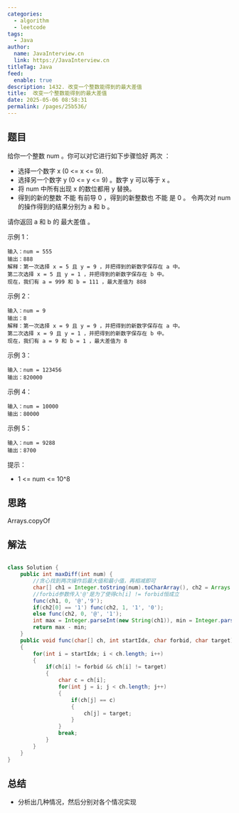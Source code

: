 ```yaml
---
categories: 
  - algorithm
  - leetcode
tags: 
  - Java
author: 
  name: JavaInterview.cn
  link: https://JavaInterview.cn
titleTag: Java
feed: 
  enable: true
description: 1432. 改变一个整数能得到的最大差值
title:  改变一个整数能得到的最大差值
date: 2025-05-06 08:58:31
permalink: /pages/25b536/
---
```


## 题目

给你一个整数 num 。你可以对它进行如下步骤恰好 两次 ：

* 选择一个数字 x (0 <= x <= 9).
* 选择另一个数字 y (0 <= y <= 9) 。数字 y 可以等于 x 。
* 将 num 中所有出现 x 的数位都用 y 替换。
* 得到的新的整数 不能 有前导 0 ，得到的新整数也 不能 是 0 。
令两次对 num 的操作得到的结果分别为 a 和 b 。

请你返回 a 和 b 的 最大差值 。



示例 1：

    输入：num = 555
    输出：888
    解释：第一次选择 x = 5 且 y = 9 ，并把得到的新数字保存在 a 中。
    第二次选择 x = 5 且 y = 1 ，并把得到的新数字保存在 b 中。
    现在，我们有 a = 999 和 b = 111 ，最大差值为 888
示例 2：

    输入：num = 9
    输出：8
    解释：第一次选择 x = 9 且 y = 9 ，并把得到的新数字保存在 a 中。
    第二次选择 x = 9 且 y = 1 ，并把得到的新数字保存在 b 中。
    现在，我们有 a = 9 和 b = 1 ，最大差值为 8
示例 3：

    输入：num = 123456
    输出：820000
示例 4：

    输入：num = 10000
    输出：80000
示例 5：

    输入：num = 9288
    输出：8700


提示：

* 1 <= num <= 10^8

## 思路

Arrays.copyOf

## 解法
```java

class Solution {
    public int maxDiff(int num) {
        //贪心找到两次操作后最大值和最小值，再相减即可
        char[] ch1 = Integer.toString(num).toCharArray(), ch2 = Arrays.copyOf(ch1, ch1.length);
        //forbid参数传入'@'是为了使得ch[i] != forbid恒成立
        func(ch1, 0, '@','9');
        if(ch2[0] == '1') func(ch2, 1, '1', '0');
        else func(ch2, 0, '@', '1');
        int max = Integer.parseInt(new String(ch1)), min = Integer.parseInt(new String(ch2));
        return max - min;
    }
    public void func(char[] ch, int startIdx, char forbid, char target)
    {
        for(int i = startIdx; i < ch.length; i++)
        {
            if(ch[i] != forbid && ch[i] != target)
            {
                char c = ch[i];
                for(int j = i; j < ch.length; j++)
                {
                    if(ch[j] == c)
                    {
                        ch[j] = target;
                    }
                }
                break;
            }
        }
    }
}
```

## 总结

- 分析出几种情况，然后分别对各个情况实现 
